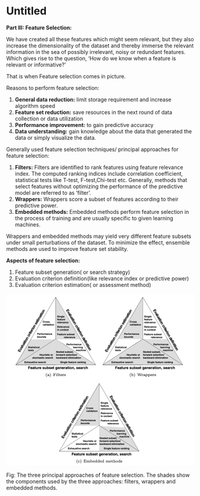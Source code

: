# Untitled

**Part III: Feature Selection:**

We have created all these features which might seem relevant, but they also increase the dimensionality of the dataset and thereby immerse the relevant information in the sea of possibly irrelevant, noisy or redundant features. Which gives rise to the question, ‘How do we know when a feature is relevant or informative?’

That is when Feature selection comes in picture.

Reasons to perform feature selection:

1. **General data reduction:** limit storage requirement and increase algorithm speed
2. **Feature set reduction:** save resources in the next round of data collection or data utilization
3. **Performance improvement:** to gain predictive accuracy
4. **Data understanding:** gain knowledge about the data that generated the data or simply visualize the data.

Generally used feature selection techniques/ principal approaches for feature selection:

1. **Filters:** Filters are identified to rank features using feature relevance index. The computed ranking indices include correlation coefficient, statistical tests like T-test, F-test,Chi-test etc. Generally, methods that select features without optimizing the performance of the predictive model are referred to as ‘filter’.
2. **Wrappers:** Wrappers score a subset of features according to their predictive power.
3. **Embedded methods:** Embedded methods perform feature selection in the process of training and are usually specific to given learning machines.

Wrappers and embedded methods may yield very different feature subsets under small perturbations of the dataset. To minimize the effect, ensemble methods are used to improve feature set stability.

**Aspects of feature selection:**

1. Feature subset generation\( or search strategy\)
2. Evaluation criterion definition\(like relevance index or predictive power\)
3. Evaluation criterion estimation\( or assessment method\)

![](.gitbook/assets/1.png)

Fig: The three principal approaches of feature selection. The shades show the components used by the three approaches: filters, wrappers and embedded methods.



